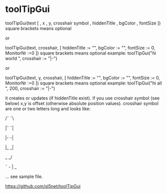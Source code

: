 # toolTipGui

toolTipGui(text [ , x , y, crosshair symbol , hiddenTitle , bgColor , fontSize ])
square brackets means optional

or

toolTipGui(text, crosshair, [ hiddenTitle := "", bgColor := "", fontSize := 0, MonitorNr :=0 ])
square brackets means optional
example: toolTipGui("hi world ", crosshair := "|-")

or

toolTipGui(text, y, crosshair, [ hiddenTitle := "", bgColor := "", fontSize := 0, MonitorNr :=0 ])
square brackets means optional
example: toolTipGui("hi all ", 200, crosshair := "|-")

it creates or updates (if hiddenTitle exist).
if you use crosshair symbol (see below)
x,y is offset (otherwise absolute position values).
crosshair symbol are one or two letters long and looks like:

/¯ ¯\

|¯ ¯| 

|- -| 

|_ _| 

\_ _/ 

¯ - | _ 

... see sample file.

https://github.com/sl5net/toolTipGui